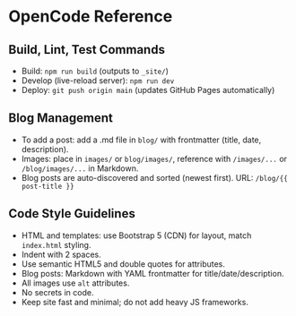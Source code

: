 # OpenCode Reference

## Build, Lint, Test Commands
- Build: `npm run build` (outputs to `_site/`)
- Develop (live-reload server): `npm run dev`
- Deploy: `git push origin main` (updates GitHub Pages automatically)

## Blog Management
- To add a post: add a .md file in `blog/` with frontmatter (title, date, description).
- Images: place in `images/` or `blog/images/`, reference with `/images/...` or `/blog/images/...` in Markdown.
- Blog posts are auto-discovered and sorted (newest first). URL: `/blog/{{ post-title }}`

## Code Style Guidelines
- HTML and templates: use Bootstrap 5 (CDN) for layout, match `index.html` styling.
- Indent with 2 spaces.
- Use semantic HTML5 and double quotes for attributes.
- Blog posts: Markdown with YAML frontmatter for title/date/description.
- All images use `alt` attributes.
- No secrets in code.
- Keep site fast and minimal; do not add heavy JS frameworks.